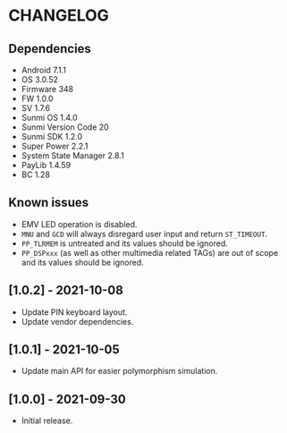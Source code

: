 # CHANGELOG

## Dependencies
- Android 7.1.1
- OS 3.0.52
- Firmware 348
- FW 1.0.0
- SV 1.7.6
- Sunmi OS 1.4.0
- Sunmi Version Code 20
- Sunmi SDK 1.2.0
- Super Power 2.2.1
- System State Manager 2.8.1
- PayLib 1.4.59
- BC 1.28

## Known issues
- EMV LED operation is disabled.
- `MNU` and `GCD` will always disregard user input and return `ST_TIMEOUT`.
- `PP_TLRMEM` is untreated and its values should be ignored.
- `PP_DSPxxx` (as well as other multimedia related TAGs) are out of scope and
  its values should be ignored.
  
## [1.0.2] - 2021-10-08
- Update PIN keyboard layout.
- Update vendor dependencies.

## [1.0.1] - 2021-10-05
- Update main API for easier polymorphism simulation.

## [1.0.0] - 2021-09-30
- Initial release.

